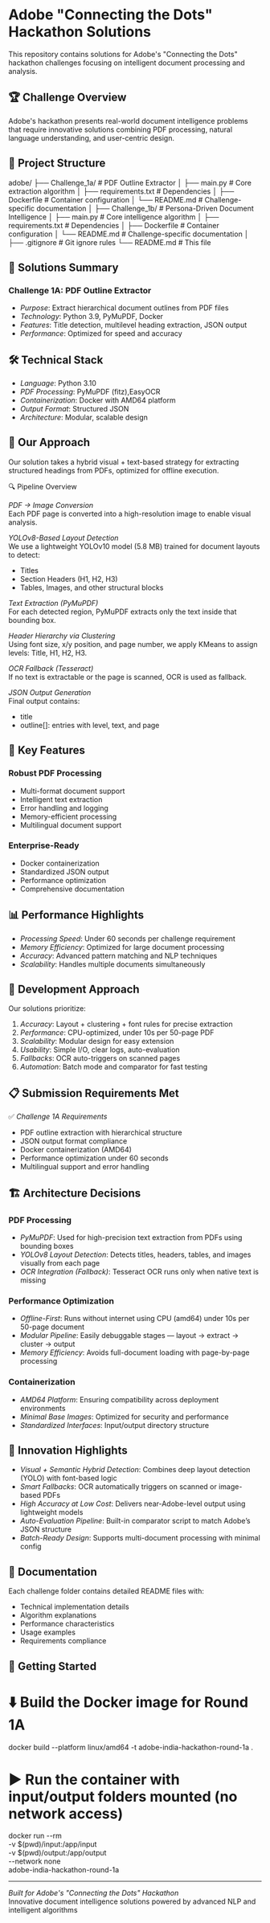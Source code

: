 # Adobe "Connecting the Dots" Hackathon Solutions

This repository contains solutions for Adobe's "Connecting the Dots" hackathon challenges focusing on intelligent document processing and analysis.

## 🏆 Challenge Overview

Adobe's hackathon presents real-world document intelligence problems that require innovative solutions combining PDF processing, natural language understanding, and user-centric design.

## 📁 Project Structure


adobe/
├── Challenge_1a/          # PDF Outline Extractor
│   ├── main.py           # Core extraction algorithm
│   ├── requirements.txt  # Dependencies
│   ├── Dockerfile        # Container configuration
│   └── README.md         # Challenge-specific documentation
│
├── Challenge_1b/          # Persona-Driven Document Intelligence
│   ├── main.py           # Core intelligence algorithm
│   ├── requirements.txt  # Dependencies
│   ├── Dockerfile        # Container configuration
│   └── README.md         # Challenge-specific documentation
│
├── .gitignore            # Git ignore rules
└── README.md             # This file


## 🚀 Solutions Summary

### Challenge 1A: PDF Outline Extractor
- *Purpose*: Extract hierarchical document outlines from PDF files
- *Technology*: Python 3.9, PyMuPDF, Docker
- *Features*: Title detection, multilevel heading extraction, JSON output
- *Performance*: Optimized for speed and accuracy

## 🛠 Technical Stack

- *Language*: Python 3.10
- *PDF Processing*: PyMuPDF (fitz),EasyOCR
- *Containerization*: Docker with AMD64 platform
- *Output Format*: Structured JSON
- *Architecture*: Modular, scalable design

## 🧠 Our Approach
Our solution takes a hybrid visual + text-based strategy for extracting structured headings from PDFs, optimized for offline execution.

🔍 Pipeline Overview

*PDF → Image Conversion*  
Each PDF page is converted into a high-resolution image to enable visual analysis.

*YOLOv8-Based Layout Detection*  
We use a lightweight YOLOv10 model (5.8 MB) trained for document layouts to detect:
- Titles
- Section Headers (H1, H2, H3)
- Tables, Images, and other structural blocks

*Text Extraction (PyMuPDF)*  
For each detected region, PyMuPDF extracts only the text inside that bounding box.

*Header Hierarchy via Clustering*  
Using font size, x/y position, and page number, we apply KMeans to assign levels: Title, H1, H2, H3.

*OCR Fallback (Tesseract)*  
If no text is extractable or the page is scanned, OCR is used as fallback.

*JSON Output Generation*  
Final output contains:
- title
- outline[]: entries with level, text, and page

## 🎯 Key Features

### Robust PDF Processing
- Multi-format document support
- Intelligent text extraction
- Error handling and logging
- Memory-efficient processing
- Multilingual document support
  
### Enterprise-Ready
- Docker containerization
- Standardized JSON output
- Performance optimization
- Comprehensive documentation

## 📊 Performance Highlights

- *Processing Speed*: Under 60 seconds per challenge requirement
- *Memory Efficiency*: Optimized for large document processing
- *Accuracy*: Advanced pattern matching and NLP techniques
- *Scalability*: Handles multiple documents simultaneously

## 🔧 Development Approach

Our solutions prioritize:

1. *Accuracy*: Layout + clustering + font rules for precise extraction
2. *Performance*: CPU-optimized, under 10s per 50-page PDF
3. *Scalability*: Modular design for easy extension
4. *Usability*: Simple I/O, clear logs, auto-evaluation
5. *Fallbacks*: OCR auto-triggers on scanned pages
6. *Automation*: Batch mode and comparator for fast testing

## 📋 Submission Requirements Met

✅ *Challenge 1A Requirements*
- PDF outline extraction with hierarchical structure
- JSON output format compliance
- Docker containerization (AMD64)
- Performance optimization under 60 seconds
- Multilingual support and error handling

## 🏗 Architecture Decisions

### PDF Processing
- *PyMuPDF*: Used for high-precision text extraction from PDFs using bounding boxes
- *YOLOv8 Layout Detection*: Detects titles, headers, tables, and images visually from each page
- *OCR Integration (Fallback)*: Tesseract OCR runs only when native text is missing

### Performance Optimization

- *Offline-First*: Runs without internet using CPU (amd64) under 10s per 50-page document
- *Modular Pipeline*: Easily debuggable stages — layout → extract → cluster → output
- *Memory Efficiency*: Avoids full-document loading with page-by-page processing

### Containerization
- *AMD64 Platform*: Ensuring compatibility across deployment environments
- *Minimal Base Images*: Optimized for security and performance
- *Standardized Interfaces*: Input/output directory structure

## 🎉 Innovation Highlights

- *Visual + Semantic Hybrid Detection*: Combines deep layout detection (YOLO) with      font-based logic
- *Smart Fallbacks*: OCR automatically triggers on scanned or image-based PDFs
- *High Accuracy at Low Cost*: Delivers near-Adobe-level output using lightweight models
- *Auto-Evaluation Pipeline*: Built-in comparator script to match Adobe’s JSON structure
- *Batch-Ready Design*: Supports multi-document processing with minimal config

## 📝 Documentation

Each challenge folder contains detailed README files with:
- Technical implementation details
- Algorithm explanations
- Performance characteristics
- Usage examples
- Requirements compliance

## 🔗 Getting Started

# ⬇️ Build the Docker image for Round 1A
docker build --platform linux/amd64 -t adobe-india-hackathon-round-1a .

# ▶️ Run the container with input/output folders mounted (no network access)
docker run --rm \
  -v $(pwd)/input:/app/input \
  -v $(pwd)/output:/app/output \
  --network none \
  adobe-india-hackathon-round-1a

---

*Built for Adobe's "Connecting the Dots" Hackathon*  
Innovative document intelligence solutions powered by advanced NLP and intelligent algorithms


